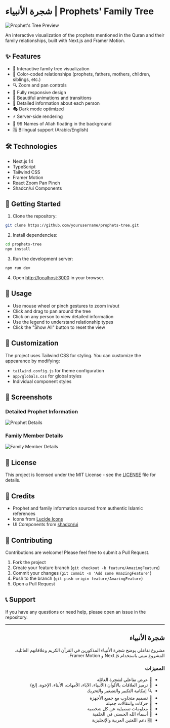 # شجرة الأنبياء | Prophets' Family Tree

![Prophet's Tree Preview](https://hebbkx1anhila5yf.public.blob.vercel-storage.com/Screenshot%20%2885%29-4l4cBosjZ1Y8t0vo10ZlZc3HW5MYON.png)

An interactive visualization of the prophets mentioned in the Quran and their family relationships, built with Next.js and Framer Motion.

## ✨ Features

- 🌳 Interactive family tree visualization
- 🎨 Color-coded relationships (prophets, fathers, mothers, children, siblings, etc.)
- 🔍 Zoom and pan controls
- 📱 Fully responsive design
- 🌟 Beautiful animations and transitions
- 📖 Detailed information about each person
- 🎭 Dark mode optimized
- ⚡ Server-side rendering
- 🌸 99 Names of Allah floating in the background
- 🈯 Bilingual support (Arabic/English)

## 🛠️ Technologies

- Next.js 14
- TypeScript
- Tailwind CSS
- Framer Motion
- React Zoom Pan Pinch
- Shadcn/ui Components

## 🚀 Getting Started

1. Clone the repository:
```bash
git clone https://github.com/yourusername/prophets-tree.git
```

2. Install dependencies:
```bash
cd prophets-tree
npm install
```

3. Run the development server:
```bash
npm run dev
```

4. Open [http://localhost:3000](http://localhost:3000) in your browser.

## 📖 Usage

- Use mouse wheel or pinch gestures to zoom in/out
- Click and drag to pan around the tree
- Click on any person to view detailed information
- Use the legend to understand relationship types
- Click the "Show All" button to reset the view

## 🎨 Customization

The project uses Tailwind CSS for styling. You can customize the appearance by modifying:

- `tailwind.config.js` for theme configuration
- `app/globals.css` for global styles
- Individual component styles

## 📸 Screenshots

### Detailed Prophet Information
![Prophet Details](https://hebbkx1anhila5yf.public.blob.vercel-storage.com/Screenshot%20%2887%29-HCs8kCSG21TFKRwnR3GtaCJuRhTMJR.png)

### Family Member Details
![Family Member Details](https://hebbkx1anhila5yf.public.blob.vercel-storage.com/Screenshot%20%2886%29-4V0gYdds7wfwOjEJs337fV3hfxPke5.png)

## 📄 License

This project is licensed under the MIT License - see the [LICENSE](LICENSE) file for details.

## 🙏 Credits

- Prophet and family information sourced from authentic Islamic references
- Icons from [Lucide Icons](https://lucide.dev)
- UI Components from [shadcn/ui](https://ui.shadcn.com)

## 🤝 Contributing

Contributions are welcome! Please feel free to submit a Pull Request.

1. Fork the project
2. Create your feature branch (`git checkout -b feature/AmazingFeature`)
3. Commit your changes (`git commit -m 'Add some AmazingFeature'`)
4. Push to the branch (`git push origin feature/AmazingFeature`)
5. Open a Pull Request

## 📞 Support

If you have any questions or need help, please open an issue in the repository.

---

<div dir="rtl">

## شجرة الأنبياء

مشروع تفاعلي يوضح شجرة الأنبياء المذكورين في القرآن الكريم وعلاقاتهم العائلية. المشروع مبني باستخدام Next.js و Framer Motion.

### المميزات

- 🌳 عرض تفاعلي لشجرة العائلة
- 🎨 ترميز العلاقات بالألوان (الأنبياء، الآباء، الأمهات، الأبناء، الإخوة، إلخ)
- 🔍 إمكانية التكبير والتصغير والتحريك
- 📱 تصميم متجاوب مع جميع الأجهزة
- 🌟 حركات وانتقالات جميلة
- 📖 معلومات تفصيلية عن كل شخصية
- 🌸 أسماء الله الحسنى في الخلفية
- 🈯 دعم اللغتين العربية والإنجليزية

</div>
